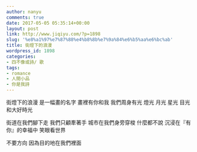 ```yaml
---
author: nanyu
comments: true
date: 2017-05-05 05:35:14+00:00
layout: post
link: http://www.jiqiyu.com/?p=1898
slug: '%e8%a1%97%e7%87%88%e4%b8%8b%e7%9a%84%e6%b5%aa%e6%bc%ab'
title: 街燈下的浪漫
wordpress_id: 1898
categories:
- 四不像或詩/ 歌
tags:
- romance
- 人間小品
- 你是我詩
---
```


街燈下的浪漫 
是一幅畫的名字 
畫裡有你和我 
我們周身有光 
燈光 月光 星光 目光
和大好時光

街道在我們腳下走
我們只顧牽著手
城市在我們身旁穿梭
什麼都不說
沉浸在『有你』的幸福中
笑眼看世界

不要方向
因為目的地在我們裡面
